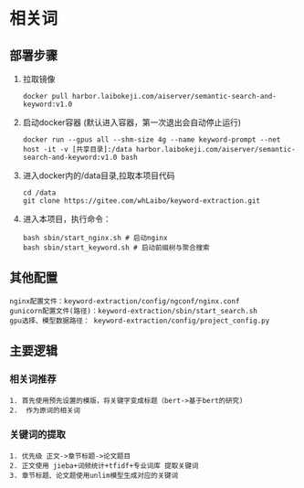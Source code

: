 # 相关词

## 部署步骤
1. 拉取镜像
    ```
    docker pull harbor.laibokeji.com/aiserver/semantic-search-and-keyword:v1.0
    ```
2. 启动docker容器 (默认进入容器，第一次退出会自动停止运行)
   ```
   docker run --gpus all --shm-size 4g --name keyword-prompt --net host -it -v [共享目录]:/data harbor.laibokeji.com/aiserver/semantic-search-and-keyword:v1.0 bash
   ```
3. 进入docker内的/data目录,拉取本项目代码
   ```
   cd /data
   git clone https://gitee.com/whLaibo/keyword-extraction.git
   ```
4. 进入本项目，执行命令：
    ```
    bash sbin/start_nginx.sh # 启动nginx
    bash sbin/start_keyword.sh # 启动前缀树与聚合搜索
    ```
   
## 其他配置
    nginx配置文件：keyword-extraction/config/ngconf/nginx.conf
    gunicorn配置文件(路径)：keyword-extraction/sbin/start_search.sh
    gpu选择、模型数据路径： keyword-extraction/config/project_config.py


## 主要逻辑

### 相关词推荐
    1. 首先使用预先设置的模版，将关键字变成标题（bert->基于bert的研究) 
    2.  作为原词的相关词

### 关键词的提取
    1. 优先级 正文->章节标题->论文题目
    2. 正文使用 jieba+词频统计+tfidf+专业词库 提取关键词
    3. 章节标题、论文题使用unlim模型生成对应的关键词

